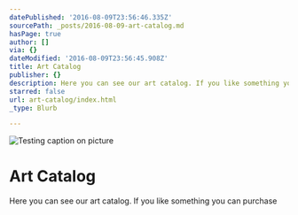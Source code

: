```yaml
---
datePublished: '2016-08-09T23:56:46.335Z'
sourcePath: _posts/2016-08-09-art-catalog.md
hasPage: true
author: []
via: {}
dateModified: '2016-08-09T23:56:45.908Z'
title: Art Catalog
publisher: {}
description: Here you can see our art catalog. If you like something you can purchase
starred: false
url: art-catalog/index.html
_type: Blurb

---
```

![Testing caption on picture](https://the-grid-user-content.s3-us-west-2.amazonaws.com/e9231da9-7b35-4da9-a0d7-213f02f48871.jpg)

# Art Catalog

Here you can see our art catalog. If you like something you can purchase